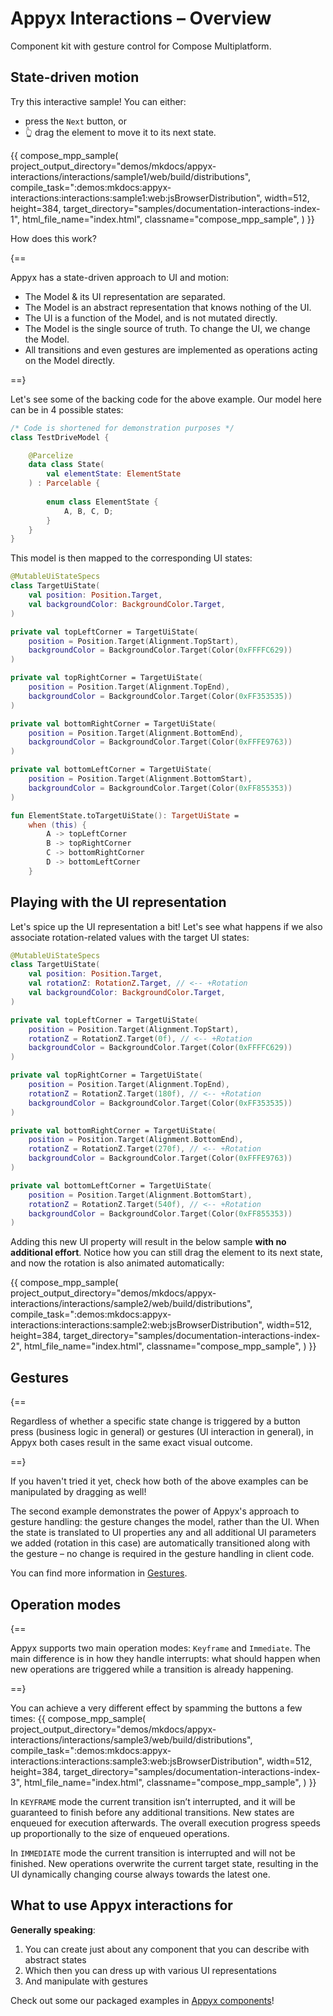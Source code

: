 # Appyx Interactions – Overview

Component kit with gesture control for Compose Multiplatform.


## State-driven motion

Try this interactive sample! You can either:

- press the `Next` button, or
- 👆 drag the element to move it to its next state.

{{
    compose_mpp_sample(
        project_output_directory="demos/mkdocs/appyx-interactions/interactions/sample1/web/build/distributions",
        compile_task=":demos:mkdocs:appyx-interactions:interactions:sample1:web:jsBrowserDistribution",
        width=512,
        height=384,
        target_directory="samples/documentation-interactions-index-1",
        html_file_name="index.html",
        classname="compose_mpp_sample",
    )
}}


How does this work?

{==

Appyx has a state-driven approach to UI and motion:

- The Model & its UI representation are separated.
- The Model is an abstract representation that knows nothing of the UI.
- The UI is a function of the Model, and is not mutated directly.
- The Model is the single source of truth. To change the UI, we change the Model.
- All transitions and even gestures are implemented as operations acting on the Model directly.

==}


Let's see some of the backing code for the above example. Our model here can be in 4 possible states:

```kotlin
/* Code is shortened for demonstration purposes */
class TestDriveModel {

    @Parcelize
    data class State(
        val elementState: ElementState
    ) : Parcelable {
        
        enum class ElementState {
            A, B, C, D;
        }
    }
}
```

This model is then mapped to the corresponding UI states:

```kotlin
@MutableUiStateSpecs
class TargetUiState(
    val position: Position.Target,
    val backgroundColor: BackgroundColor.Target,
)

private val topLeftCorner = TargetUiState(
    position = Position.Target(Alignment.TopStart),
    backgroundColor = BackgroundColor.Target(Color(0xFFFFC629))
)

private val topRightCorner = TargetUiState(
    position = Position.Target(Alignment.TopEnd),
    backgroundColor = BackgroundColor.Target(Color(0xFF353535))
)

private val bottomRightCorner = TargetUiState(
    position = Position.Target(Alignment.BottomEnd),
    backgroundColor = BackgroundColor.Target(Color(0xFFFE9763))
)

private val bottomLeftCorner = TargetUiState(
    position = Position.Target(Alignment.BottomStart),
    backgroundColor = BackgroundColor.Target(Color(0xFF855353))
)

fun ElementState.toTargetUiState(): TargetUiState =
    when (this) {
        A -> topLeftCorner
        B -> topRightCorner
        C -> bottomRightCorner
        D -> bottomLeftCorner
    }
```

## Playing with the UI representation

Let's spice up the UI representation a bit! Let's see what happens if we also associate rotation-related values with the target UI states:

```kotlin
@MutableUiStateSpecs
class TargetUiState(
    val position: Position.Target,
    val rotationZ: RotationZ.Target, // <-- +Rotation
    val backgroundColor: BackgroundColor.Target,
)

private val topLeftCorner = TargetUiState(
    position = Position.Target(Alignment.TopStart),
    rotationZ = RotationZ.Target(0f), // <-- +Rotation
    backgroundColor = BackgroundColor.Target(Color(0xFFFFC629))
)

private val topRightCorner = TargetUiState(
    position = Position.Target(Alignment.TopEnd),
    rotationZ = RotationZ.Target(180f), // <-- +Rotation
    backgroundColor = BackgroundColor.Target(Color(0xFF353535))
)

private val bottomRightCorner = TargetUiState(
    position = Position.Target(Alignment.BottomEnd),
    rotationZ = RotationZ.Target(270f), // <-- +Rotation
    backgroundColor = BackgroundColor.Target(Color(0xFFFE9763))
)

private val bottomLeftCorner = TargetUiState(
    position = Position.Target(Alignment.BottomStart),
    rotationZ = RotationZ.Target(540f), // <-- +Rotation
    backgroundColor = BackgroundColor.Target(Color(0xFF855353))
)
```

Adding this new UI property will result in the below sample **with no additional effort**. Notice how you can still drag the element to its next state, and now the rotation is also animated automatically:


{{
    compose_mpp_sample(
        project_output_directory="demos/mkdocs/appyx-interactions/interactions/sample2/web/build/distributions",
        compile_task=":demos:mkdocs:appyx-interactions:interactions:sample2:web:jsBrowserDistribution",
        width=512,
        height=384,
        target_directory="samples/documentation-interactions-index-2",
        html_file_name="index.html",
        classname="compose_mpp_sample",
    )
}}


## Gestures

{==

Regardless of whether a specific state change is triggered by a button press (business logic in general) or gestures (UI interaction in general), in Appyx both cases result in the same exact visual outcome.

==}

If you haven't tried it yet, check how both of the above examples can be manipulated by dragging as well!

The second example demonstrates the power of Appyx's approach to gesture handling: the gesture changes the model, rather than the UI. When the state is translated to UI properties any and all additional UI parameters we added (rotation in this case) are automatically transitioned along with the gesture – no change is required in the gesture handling in client code.

You can find more information in [Gestures](gestures.md).



## Operation modes

{==

Appyx supports two main operation modes: `Keyframe` and `Immediate`. The main difference is in how they handle interrupts: what should happen when new operations are triggered while a transition is already happening.

==}

You can achieve a very different effect by spamming the buttons a few times:
{{
    compose_mpp_sample(
        project_output_directory="demos/mkdocs/appyx-interactions/interactions/sample3/web/build/distributions",
        compile_task=":demos:mkdocs:appyx-interactions:interactions:sample3:web:jsBrowserDistribution",
        width=512,
        height=384,
        target_directory="samples/documentation-interactions-index-3",
        html_file_name="index.html",
        classname="compose_mpp_sample",
    )
}}

In `KEYFRAME` mode the current transition isn’t interrupted, and it will be guaranteed to finish before any additional transitions. New states are enqueued for execution afterwards. The overall execution progress speeds up proportionally to the size of enqueued operations.

In `IMMEDIATE` mode the current transition is interrupted and will not be finished. New operations overwrite the current target state, resulting in the UI dynamically changing course always towards the latest one.



## What to use Appyx interactions for

**Generally speaking**:

1. You can create just about any component that you can describe with abstract states
2. Which then you can dress up with various UI representations
3. And manipulate with gestures

Check out some our packaged examples in [Appyx components](../components/index.md)!


